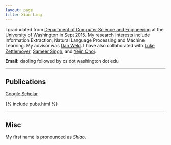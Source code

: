 ```yaml
---
layout: page
title: Xiao Ling
---
```


I gradudated from [Department of Computer Science and Engineering](http://cs.uw.edu) at the [University of Washington](http://uw.edu) in Sept 2015. My research interests include Information Extraction, Natural Language Processing and Machine Learning. My advisor was [Dan Weld](http://homes.cs.washington.edu/~weld). I have also collaborated with [Luke Zettlemoyer](http://homes.cs.washington.edu/~lsz), [Sameer Singh](http://homes.cs.washington.edu/~sameer), and [Yejin Choi]((http://homes.cs.washington.edu/~yejin)). 

**Email**: xiaoling followed by cs dot washington dot edu

---

## Publications 
[Google Scholar](http://scholar.google.com/citations?user=szx56EQAAAAJ)


{% include pubs.html %}

<!--
	{% assign group = 'publication' %}
  {% assign pages_list = site.posts %}
<ul class="posts">
  {% for post in site.posts %}
    <li><span>{{ post.date | date_to_string }}</span> &raquo; <a href="{{ BASE_PATH }}{{ post.url }}">{{ post.title }}</a></li>
  {% endfor %}
</ul>
<div markdown="1">  

</div>
-->
---

## Misc

My first name is pronounced as _Shiao_.

